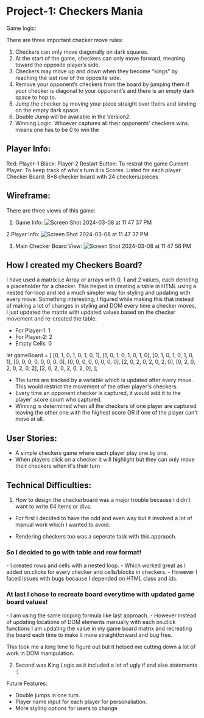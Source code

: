 <h1>Project-1: Checkers Mania </h1>

Game logic:

There are three important checker move rules:

1. Checkers can only move diagonally on dark squares.
2. At the start of the game, checkers can only move forward, meaning toward the opposite player’s side.
3. Checkers may move up and down when they become “kings” by reaching the last row of the opposite side.
4. Remove your opponent’s checkers from the board by jumping them if your checker is diagonal to your opponent’s and there is an empty dark space to hop to.
5. Jump the checker by moving your piece straight over theirs and landing on the empty dark space. 
6. Double Jump will be available in the Version2.
7. Winning Logic: Whoever captures all their opponents’ checkers wins.
means one has to be 0 to win the



<h2>Player Info:</h2>

Red: Player-1
Black: Player-2
Restart Button: To restrat the game
Current Player: To keep track of who's turn it is
Scores: Listed for each player
Checker Board: 8*8 checker board with 24 checkers/pieces


<h2>Wireframe:</h2>

There are three views of this game:
1. Game Info:
![Screen Shot 2024-03-08 at 11 47 37 PM](https://github.com/falgunisharma1/Checkers-Game/assets/155585711/d27652cc-a206-4a2c-9983-bc9f12a28bbd)

2.Player Info:
![Screen Shot 2024-03-08 at 11 47 37 PM](https://github.com/falgunisharma1/Checkers-Game/assets/155585711/a79ed83e-24a6-4e34-b877-649058dc23af)

3. Main Checker Board View:
![Screen Shot 2024-03-08 at 11 47 56 PM](https://github.com/falgunisharma1/Checkers-Game/assets/155585711/ab1ef8b7-b8bc-4f66-952e-5cc8042fc293)


<h2>How I created my Checkers Board?</h2>

I have used a matrix i.e Array or arrays with 0, 1 and 2 values, each denoting a placeholder for a checker. This helped in creating a table in HTML using a nested for-loop and led a much simpler way for styling and updating with every move. Something interesting, I figured while making this that instead of making a lot of changes in styling and DOM every time a checker moves, I just updated the matrix with updated values based on the checker movement and re-created the table.

- For Player-1: 1
- For Player-2: 2
- Empty Cells: 0

let gameBoard = [
  [0, 1, 0, 1, 0, 1, 0, 1],
  [1, 0, 1, 0, 1, 0, 1, 0],
  [0, 1, 0, 1, 0, 1, 0, 1],
  [0, 0, 0, 0, 0, 0, 0, 0],
  [0, 0, 0, 0, 0, 0, 0, 0],
  [2, 0, 2, 0, 2, 0, 2, 0],
  [0, 2, 0, 2, 0, 2, 0, 2],
  [2, 0, 2, 0, 2, 0, 2, 0],
];


- The turns are tracked by a variable which is updated after every move. This would restrict the movement of the other player's checkers.
- Every time an opponent checker is captured, it would add it to the player' score count who captured.
- Winning is determined when all the checkers of one player are captured leaving the other one with the highest score OR if one of the player can't move at all.


<h2>User Stories:</h2>

- A simple checkers game where each player play one by one. 
- When players click on a checker it will highlight but they can only move their checkers when it's their turn


<h2>Technical Difficulties: </h2>

1. How to design the checkerboard was a major trouble because I didn't want to write 64 items or divs.

- For first I decided to have the odd and even way but it involved a lot of manual work which I wanted to avoid.

- Rendering checkers too was a seperate task with this appraoch.


<h3>So I decided to go with table and row format!</h3>
- I created rows and cells with a nested loop.
- Which worked great as I added on.clicks for every checker and cells/blocks in checkers. 
- However I faced issues with bugs because I depended on HTML class and ids.


<h3> At last I chose to recreate board everytime with updated game board values!</h3>
- I am using the same looping formula like last approach.
- However instead of updating locations of DOM elements manually with each on.click functions I am updating the value in my game board matrix and recreating the board each time to make it more straightforward and bug free.

This took me a long time to figure out but it helped me cutting down a lot of work in DOM manipulation. 

2. Second was King Logic as it included a lot of ugly if and else statements :)


Future Features:
- Double jumps in one turn.
- Player name input for each player for personaliation.
- More styling options for users to change

